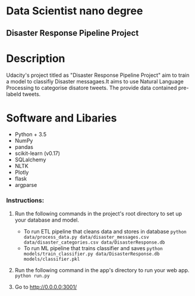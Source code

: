 # Data Scientist nano degree

## Disaster Response Pipeline Project


# Description 
Udacity's project titled as "Disaster Response Pipeline Project" aim to train a model to classifiy Disaster messagaes.It aims to use Natural Language Processing to categorise disatore tweets. The provide data contained pre-labeld tweets.




# Software and Libaries
- Python + 3.5
- NumPy
- pandas
- scikit-learn (v0.17)
- SQLalchemy
- NLTK
- Plotly
- flask
- argparse

### Instructions:
1. Run the following commands in the project's root directory to set up your database and model.

    - To run ETL pipeline that cleans data and stores in database
        `python data/process_data.py data/disaster_messages.csv data/disaster_categories.csv data/DisasterResponse.db`
    - To run ML pipeline that trains classifier and saves
        `python models/train_classifier.py data/DisasterResponse.db models/classifier.pkl`

2. Run the following command in the app's directory to run your web app.
    `python run.py`

3. Go to http://0.0.0.0:3001/
